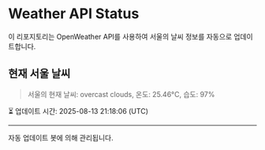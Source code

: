 
# Weather API Status

이 리포지토리는 OpenWeather API를 사용하여 서울의 날씨 정보를 자동으로 업데이트합니다.

## 현재 서울 날씨
> 서울의 현재 날씨: overcast clouds, 온도: 25.46°C, 습도: 97%

⏳ 업데이트 시간: 2025-08-13 21:18:06 (UTC)

---
자동 업데이트 봇에 의해 관리됩니다.
